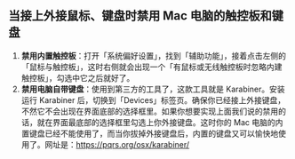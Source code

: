## 当接上外接鼠标、键盘时禁用 Mac 电脑的触控板和键盘
1. **禁用内置触控板**：打开「系统偏好设置」，找到「辅助功能」，接着点击左侧的「鼠标与触控板」，这时右侧就会出现一个「有鼠标或无线触控板时忽略内建触控板」，勾选中它之后就好了。
1. **禁用电脑自带键盘**：使用到第三方的工具了，这款工具就是 Karabiner。安装运行 Karabiner 后，切换到「Devices」标签页。确保你已经接上外接键盘，不然它不会出现在界面底部的选择框里。如果你想要实现上面我们说的禁用的话，就在界面最底部的选择框里勾选上你外接键盘。这时你的 Mac 电脑的内置键盘已经不能使用了，而当你拔掉外接键盘后，内置的键盘又可以愉快地使用了。网址是：https://pqrs.org/osx/karabiner/
